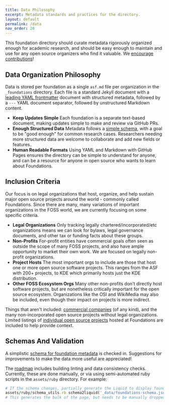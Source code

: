 ```yaml
---
title: Data Philosophy
excerpt: Metadata standards and practices for the directory.
layout: default
permalink: /data
nav_order: 20
---
```


This foundation directory should curate metadata rigorously organized enough for academic research, and should be easy enough to maintain and use for any open source organizers who find it valuable.  We [encourage contributions](https://github.com/Punderthings/fossfoundation/blob/main/CONTRIBUTING.md)!

## Data Organization Philosophy 

Data is stored per foundation as a single `asf.md` file per organization in the `_foundations` directory.  Each file is a standard Jekyll document with a [leading YAML frontmatter](https://jekyllrb.com/docs/front-matter/) document with structured metadata, followed by a `---` YAML document separator, followed by unstructured Markdown content.

- **Keep Updates Simple** Each foundation is a separate text-based document, making updates simple to make and review via GitHub PRs.
- **Enough Structured Data** Metadata follows a [simple schema](https://github.com/Punderthings/fossfoundation/blob/main/_data/foundations-schema.json), with a goal to be "good enough" for common research cases.  Researchers needing more structured data are welcome to collaborate and add new fields or features.
- **Human Readable Formats** Using YAML and Markdown with GitHub Pages ensures the directory can be simple to understand for anyone, and can be a resource for anyone in open source who wants to learn about Foundations.

## Inclusion Criteria

Our focus is on legal organizations that host, organize, and help sustain major open source projects around the world - commonly called Foundations.  Since there are many, many variations of important organizations in the FOSS world, we are currently focusing on some specific criteria.

- **Legal Organizations** Only tracking legally chartered/incorporated/etc organizations means we can look for bylaws, legal governance documents, and other tax or funding facts about these groups.
- **Non-Profits** For-profit entities have commercial goals often seen as outside the scope of many FOSS projects, and also have ample opportunity to market their own work.  We are focused on legally non-profit organizations.
- **Project Hosts** The most important orgs to include are those that host one or more open source software projects.  This ranges from the ASF with 200+ projects, to KDE which primarily hosts just the KDE distribution.
- **Other FOSS Ecosystem Orgs** Many other non-profits don't directly host software projects, but are nonetheless critically important for the open source ecosystem.  Organizations like the OSI and WikiMedia may also be included, even though their impact on projects is more indirect.

Things that aren't included: [commercial companies](commercial) (of any kind), and the many non-incorporated open source projects without legal organizations.  Limited listings of [individual open source projects](projects) hosted at Foundations are included to help provide context.

## Schemas And Validation

A simplistic [schema for foundation metadata](https://github.com/Punderthings/fossfoundation/blob/main/_data/foundations-schema.json) is checked in.  Suggestions for improvements to make the data more useful are appreciated!

The [roadmap](roadmap) includes building linting and data consistency checks.  Currently, these are done manually, or via using semi-automated ruby scripts in the `assets/ruby` directory.  For example:

```ruby
# If the schema changes, partially generate the Liquid to display foundations.html
assets/ruby/schema_utils.rb schema2liquid('_data/foundations-schema.json', ...)
# This generates the bulk of the page, but needs to be manually dropped in
```
